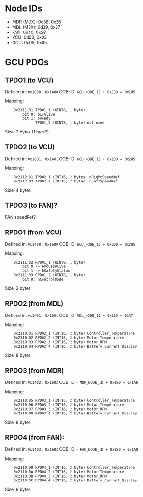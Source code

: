 # Node IDs

- MDR (MDX): 0d38, 0x26
- MDL (MSX): 0d39, 0x27
- FAN: 0d40, 0x28
- VCU: 0d03, 0x03
- GCU: 0d05, 0x05


# GCU PDOs


## TPDO1 (to VCU)

Defined in: `0x1800, 0x1A00`
COB-ID: `GCU_NODE_ID + 0x180 = 0x185`

Mapping:
```
    0x2111:01 TPDO1_1 (UINT8, 1 byte)
        bit 0: bIsAlive
        bit 1: bReady
              TPDO1_2 (UINT8, 1 byte) not used
```

Size: 2 bytes (1 byte?)


## TPDO2 (to VCU)

Defined in: `0x1801, 0x1A01`
COB-ID: `GCU_NODE_ID + 0x280 = 0x285`

Mapping:
```
    0x2112:01 TPDO2_1 (INT16, 2 bytes) nRightSpeedRef
    0x2112:02 TPDO2_2 (INT16, 2 bytes) nLeftSpeedRef
```

Size: 4 bytes


## TPDO3 (to FAN)?
FAN speedRef?


## RPDO1 (from VCU)

Defined in: `0x1400, 0x1600`
COB-ID: `GCU_NODE_ID + 0x200 = 0x205`

Mapping:
```
    0x2111:02 RPDO1_1 (UINT8, 1 byte)
        bit 0 -> bVcuIsAlive
        bit 1 -> bSafetyStatus
    0x2111:03 RPDO1_2 (UINT8, 1 byte)
        bit 0: nControlMode
```

Size: 2 bytes


## RPDO2 (from MDL)

Defined in: `0x1401, 0x1601`
COB-ID: `MDL_NODE_ID + 0x180 = 01A7`

Mapping:
```
    0x2110:01 RPDO2_1 (INT16, 2 byte) Controller_Temperature
    0x2110:02 RPDO2_2 (INT16, 2 byte) Motor_Temperature
    0x2110:03 RPDO2_3 (INT16, 2 byte) Motor_RPM
    0x2110:04 RPDO2_4 (INT16, 2 byte) Battery_Current_Display
```

Size: 8 bytes


## RPDO3 (from MDR)

Defined in: `0x1402, 0x1602`
COB-ID = `MDR_NODE_ID + 0x180 = 0x1A6`

Mapping:
```
    0x2110:05 RPDO3_1 (INT16, 2 byte) Controller_Temperature
    0x2110:06 RPDO3_2 (INT16, 2 byte) Motor_Temperature
    0x2110:07 RPDO3_3 (INT16, 2 byte) Motor_RPM
    0x2110:08 RPDO3_4 (INT16, 2 byte) Battery_Current_Display
```

Size: 8 bytes


## RPDO4 (from FAN):

Defined in: `0x1403, 0x1603`
COB-ID = `FAN_NODE_ID + 0x180 = 0x1A8`

Mapping:
```
    0x2110:09 RPDO4_1 (INT16, 2 byte) Controller_Temperature
    0x2110:0A RPDO4_2 (INT16, 2 byte) Motor_Temperature
    0x2110:0B RPDO4_3 (INT16, 2 byte) Motor_RPM
    0x2110:0C RPDO4_4 (INT16, 2 byte) Battery_Current_Display
```

Size: 8 bytes